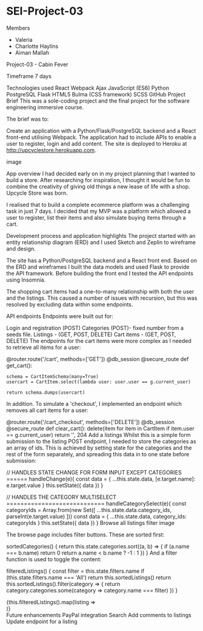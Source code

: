 # SEI-Project-03

Members
- Valeria
- Charlotte Haylins
- Aiman Mallah

Project-03 - Cabin Fever

Timeframe
7 days

Technologies used
React
Webpack
Ajax
JavaScript (ES6)
Python
PostgreSQL
Flask
HTML5
Bulma (CSS framework)
SCSS
GitHub
Project Brief
This was a sole-coding project and the final project for the software engineering immersive course.

The brief was to:

Create an application with a Python/Flask/PostgreSQL backend and a React front-end utilising Webpack.
The application had to include APIs to enable a user to register, login and add content.
The site is deployed to Heroku at http://upcyclestore.herokuapp.com.

image

App overview
I had decided early on in my project planning that I wanted to build a store. After researching for inspiration, I thought it would be fun to combine the creativity of giving old things a new lease of life with a shop. Upcycle Store was born.

I realised that to build a complete ecommerce platform was a challenging task in just 7 days. I decided that my MVP was a platform which allowed a user to register, list their items and also simulate buying items through a cart.

Development process and application highlights
The project started with an entity relationship diagram (ERD) and I used Sketch and Zeplin to wireframe and design.

The site has a Python/PostgreSQL backend and a React front end. Based on the ERD and wireframes I built the data models and used Flask to provide the API framework. Before building the front end I tested the API endpoints using Insomnia.

The shopping cart items had a one-to-many relationship with both the user and the listings. This caused a number of issues with recursion, but this was resolved by excluding data within some endpoints.

API endpoints
Endpoints were built out for:

Login and registration (POST)
Categories (POST)- fixed number from a seeds file.
Listings - (GET, POST, DELETE)
Cart items - (GET, POST, DELETE)
The endpoints for the cart items were more complex as I needed to retrieve all items for a user:

@router.route('/cart', methods=['GET'])
@db_session
@secure_route
def get_cart():

    schema = CartItemSchema(many=True)
    usercart = CartItem.select(lambda user: user.user == g.current_user)

    return schema.dumps(usercart)
In addition. To simulate a 'checkout', I implemented an endpoint which removes all cart items for a user:

@router.route('/cart_checkout', methods=['DELETE'])
@db_session
@secure_route
def clear_cart():
    delete(item for item in CartItem if item.user == g.current_user)
    return '', 204
Add a listings
Whilst this is a simple form submission to the listing POST endpoint, I needed to store the categories as an array of ids. This is achieved by setting state for the categories and the rest of the form separately, and spreading this data in to one state before submission:

// HANDLES STATE CHANGE FOR FORM INPUT EXCEPT CATEGORIES ======
handleChange(e){
  const data = { ...this.state.data, [e.target.name]: e.target.value }
  this.setState({ data })
}


// HANDLES THE CATEGORY MULTISELECT ============================
handleCategorySelect(e){
  const categoryIds = Array.from(new Set([
    ...this.state.data.category_ids,
    parseInt(e.target.value)
  ]))
  const data = { ...this.state.data, category_ids: categoryIds }
  this.setState({ data })
}
Browse all listings filter
image

The browse page includes filter buttons. These are sorted first:

sortedCategories() {
  return this.state.categories.sort((a, b) => {
    if (a.name === b.name) return 0
    return a.name < b.name ? -1 : 1
  })
}
And a filter function is used to toggle the content:

filteredListings() {
  const filter = this.state.filters.name
  if (this.state.filters.name === 'All') return this.sortedListings()
  return this.sortedListings().filter(category => {
    return category.categories.some(category => category.name === filter)
  })
}

<section className="columns is-multiline">
  {this.filteredListings().map(listing =>
    <div key={listing.id} className="listing-wrapper column is-one-quarter">
      <ListingCard {...listing} />
    </div>
  )}
</section>
Future enhancements
PayPal integration
Search
Add comments to listings
Update endpoint for a listing
